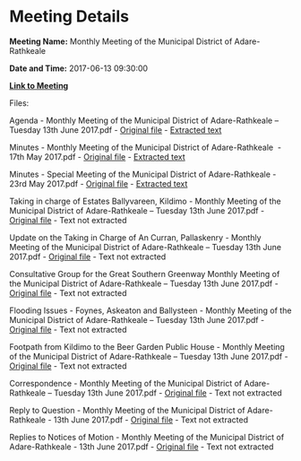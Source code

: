 # Meeting Details

**Meeting Name:** Monthly Meeting of the Municipal District of Adare-Rathkeale

**Date and Time:** 2017-06-13 09:30:00

**[Link to Meeting](https://www.limerick.ie/council/whats-on/monthly-meeting-municipal-district-adare-rathkeale-1)**

Files: 

Agenda - Monthly Meeting of the Municipal District of Adare-Rathkeale – Tuesday 13th June 2017.pdf - [Original file](https://www.limerick.ie/sites/default/files/media/documents/2017-06/00%20Agenda%20Monthly%20Meeting%2013th%20June%252c%202017.pdf) - [Extracted text](./Agenda%20-%20Monthly%20Meeting%20of%20the%20Municipal%20District%20of%20Adare-Rathkeale%20%E2%80%93%20Tuesday%2013th%20June%202017.md)

Minutes - Monthly Meeting of the Municipal District of Adare-Rathkeale  - 17th May 2017.pdf - [Original file](https://www.limerick.ie/sites/default/files/media/documents/2017-06/01%20a%20Minutes%20Monthly%20Meeting%2017th%20May%252c%202017.pdf) - [Extracted text](./Minutes%20-%20Monthly%20Meeting%20of%20the%20Municipal%20District%20of%20Adare-Rathkeale%20%C2%A0-%2017th%20May%202017.md)

Minutes - Special Meeting of the Municipal District of Adare-Rathkeale - 23rd May 2017.pdf - [Original file](https://www.limerick.ie/sites/default/files/media/documents/2017-06/01%20b%20Minutes%20Special%20Meeting%2023rd%20May%252c%202017.pdf) - [Extracted text](./Minutes%20-%20Special%20Meeting%20of%20the%20Municipal%20District%20of%20Adare-Rathkeale%20-%2023rd%20May%202017.md)

Taking in charge of Estates Ballyvareen, Kildimo - Monthly Meeting of the Municipal District of Adare-Rathkeale – Tuesday 13th June 2017.pdf - [Original file](https://www.limerick.ie/sites/default/files/media/documents/2017-06/02%20%28a%29%20Taking%20in%20charge%20of%20Estates%20Ballyvareen%252c%20Kildimo.pdf) - Text not extracted

Update on the Taking in Charge of An Curran, Pallaskenry - Monthly Meeting of the Municipal District of Adare-Rathkeale – Tuesday 13th June 2017.pdf - [Original file](https://www.limerick.ie/sites/default/files/media/documents/2017-06/02%20b%20Update%20on%20the%20Taking%20in%20Charge%20of%20An%20Curran%252c%20Pallaskenry%20June%202017.pdf) - Text not extracted

Consultative Group for the Great Southern Greenway Monthly Meeting of the Municipal District of Adare-Rathkeale – Tuesday 13th June 2017.pdf - [Original file](https://www.limerick.ie/sites/default/files/media/documents/2017-06/05%20Consultative%20Group%20for%20the%20Great%20Southern%20Greenway.pdf) - Text not extracted

Flooding Issues - Foynes, Askeaton and Ballysteen - Monthly Meeting of the Municipal District of Adare-Rathkeale – Tuesday 13th June 2017.pdf - [Original file](https://www.limerick.ie/sites/default/files/media/documents/2017-06/07%20Flooding%20Issues%20-%20Foynes%252c%20Askeaton%20and%20Ballysteen%20June%202017.pdf) - Text not extracted

Footpath from Kildimo to the Beer Garden Public House - Monthly Meeting of the Municipal District of Adare-Rathkeale – Tuesday 13th June 2017.pdf - [Original file](https://www.limerick.ie/sites/default/files/media/documents/2017-06/08%20Footpath%20from%20Kildimo%20to%20the%20Beer%20Garden%20Public%20House%20June%202017.pdf) - Text not extracted

Correspondence - Monthly Meeting of the Municipal District of Adare-Rathkeale – Tuesday 13th June 2017.pdf - [Original file](https://www.limerick.ie/sites/default/files/media/documents/2017-06/12%20Correspondence%20June%252c%202017.pdf) - Text not extracted

Reply to Question - Monthly Meeting of the Municipal District of Adare-Rathkeale - 13th June 2017.pdf - [Original file](https://www.limerick.ie/sites/default/files/media/documents/2017-06/Reply%20to%20Question%20-%20Municipal%20District%20of%20Adare-Rathkeale%20-%2013th%20June%202017.pdf) - Text not extracted

Replies to Notices of Motion - Monthly Meeting of the Municipal District of Adare-Rathkeale - 13th June 2017.pdf - [Original file](https://www.limerick.ie/sites/default/files/media/documents/2017-09/Replies%20to%20Notices%20of%20Motion%20-%20Municipal%20District%20of%20Adare-Rathkeale%20-%2013th%20June%202017.pdf) - Text not extracted

